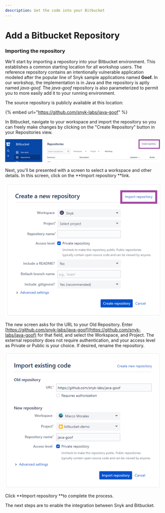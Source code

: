 ```yaml
---
description: Get the code into your Bitbucket
---
```


# Add a Bitbucket Repository

### Importing the repository

We'll start by importing a repository into your Bitbucket environment.  This establishes a common starting location for all workshop users.  The reference repository contains an intentionally vulnerable application modeled after the popular line of Snyk sample applications named **Goof.**  In our workshop, the implementation is in Java and the repository is aptly named _java-goof._  The _java-goof_ repository is also parameterized to permit you to more easily add it to your running environment.

The source repository is publicly available at this location:

{% embed url="https://github.com/snyk-labs/java-goof" %}

In  Bitbucket, navigate to your workspace and import the repository so you can freely make changes by clicking on the "Create Repository" button in your Repositories view.

![](<../../../../.gitbook/assets/image (93).png>)

Next, you'll be presented with a screen to select a workspace and other details.  In this screen, click on the **Import repository **link.

![](<../../../../.gitbook/assets/image (91).png>)

The new screen asks for the URL to your Old Repository.  Enter [https://github.com/snyk-labs/java-goof](https://github.com/snyk-labs/java-goof) for that field, and select the Workspace, and Project.  The external repository does not require authentication, and your access level as Private or Public is your choice.  If desired, rename the repository.

![](<../../../../.gitbook/assets/image (67).png>)

Click **Import repository **to complete the process.

The next steps are to enable the integration between Snyk and Bitbucket.
